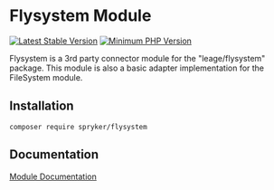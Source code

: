 # Flysystem Module
[![Latest Stable Version](https://poser.pugx.org/spryker/flysystem/v/stable.svg)](https://packagist.org/packages/spryker/flysystem)
[![Minimum PHP Version](https://img.shields.io/badge/php-%3E%3D%207.4-8892BF.svg)](https://php.net/)

Flysystem is a 3rd party connector module for the "leage/flysystem" package. This module is also a basic adapter implementation for the FileSystem module.

## Installation

```
composer require spryker/flysystem
```

## Documentation

[Module Documentation](https://academy.spryker.com/developing_with_spryker/module_guide/flysystem.html)
